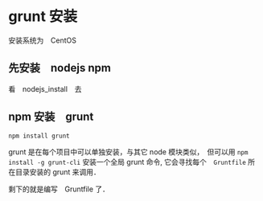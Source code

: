 # grunt 安装
安装系统为　CentOS

## 先安装　nodejs npm
看　nodejs_install　去

## npm 安装　grunt

	npm install grunt
grunt 是在每个项目中可以单独安装，与其它 node 模块类似，　但可以用 `npm install -g grunt-cli` 安装一个全局 grunt 命令, 它会寻找每个　`Gruntfile` 所在目录安装的 grunt 来调用．

剩下的就是编写　Gruntfile 了．